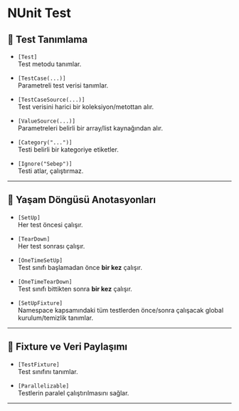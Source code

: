 # NUnit Test

## 📌 Test Tanımlama

- `[Test]`  
  Test metodu tanımlar.

- `[TestCase(...)]`  
  Parametreli test verisi tanımlar.

- `[TestCaseSource(...)]`  
  Test verisini harici bir koleksiyon/metottan alır.

- `[ValueSource(...)]`  
  Parametreleri belirli bir array/list kaynağından alır.

- `[Category("...")]`  
  Testi belirli bir kategoriye etiketler.

- `[Ignore("Sebep")]`  
  Testi atlar, çalıştırmaz.

---

## 📌 Yaşam Döngüsü Anotasyonları

- `[SetUp]`  
  Her test öncesi çalışır.

- `[TearDown]`  
  Her test sonrası çalışır.

- `[OneTimeSetUp]`  
  Test sınıfı başlamadan önce **bir kez** çalışır.

- `[OneTimeTearDown]`  
  Test sınıfı bittikten sonra **bir kez** çalışır.

- `[SetUpFixture]`  
  Namespace kapsamındaki tüm testlerden önce/sonra çalışacak global kurulum/temizlik tanımlar.

---

## 📌 Fixture ve Veri Paylaşımı

- `[TestFixture]`  
  Test sınıfını tanımlar.

- `[Parallelizable]`  
  Testlerin paralel çalıştırılmasını sağlar.

---
